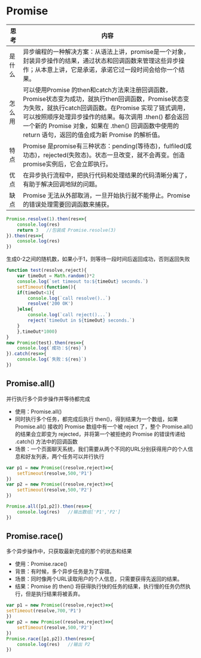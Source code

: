 # Promise

|思考|内容
|---|---
|是什么 |异步编程的一种解决方案：从语法上讲，promise是一个对象，封装异步操作的结果，通过状态和回调函数来管理这些异步操作；从本意上讲，它是承诺，承诺它过一段时间会给你一个结果。
|怎么用 | 可以使用Promise 的then和catch方法来注册回调函数，Promise状态变为成功，就执行then回调函数，Promise状态变为失败，就执行catch回调函数。在Promise 实现了链式调用，可以按照顺序处理异步操作的结果。每次调用 .then() 都会返回一个新的 Promise 对象，如果在 .then() 回调函数中使用的 return 语句，返回的值会成为新 Promise 的解析值。
|特点 | Promise 是promise有三种状态：pending(等待态)，fulfiled(成功态)，rejected(失败态)。状态一旦改变，就不会再变。创造promise实例后，它会立即执行。
|优点 | 在异步执行流程中，把执行代码和处理结果的代码清晰分离了，有助于解决回调地狱的问题。
|缺点 | Promise 无法从外部取消，一旦开始执行就不能停止。Promise 的错误处理需要回调函数来捕获。

```js
Promise.resolve(1).then(res=>{
    console.log(res)
    return 3   //包装成 Promise.resolve(3)
}).then(res=>{
    console.log(res)
})
```
生成0-2之间的随机数，如果小于1，则等待一段时间后返回成功，否则返回失败
```js
function test(resolve,reject){
    var timeOut = Math.random()*2
    console.log(`set timeout to:${timeOut} seconds.`)
    setTimeout(function(){
    if(timeOut<1){
        console.log(`call resolve()..`)
        resolve('200 OK')
    }else{
        console.log(`call reject()...`)
        reject(`timeOut in ${timeOut} seconds.`)
    }
    },timeOut*1000)
}
new Promise(test).then(res=>{
    console.log(`成功：${res}`)
}).catch(res=>{
    console.log(`失败：${res}`)
})
```
## Promise.all()
并行执行多个异步操作并等待都完成
- 使用：Promise.all()
- 同时执行多个任务，都完成后执行 then()，得到结果为一个数组，如果 Promise.all() 接收的 Promise 数组中有一个被 reject 了，整个 Promise.all() 的结果会立即变为 rejected，并将第一个被拒绝的 Promise 的错误传递给 .catch() 方法中的回调函数
- 场景：一个页面聊天系统，我们需要从两个不同的URL分别获得用户的个人信息和好友列表，两个任务可以并行执行
```js
var p1 = new Promise((resolve,reject)=>{
    setTimeout(resolve,500,'P1')
})
var p2 = new Promise((resolve,reject)=>{
    setTimeout(resolve,500,'P2')
})

Promise.all([p1,p2]).then(res=>{
    console.log(res)   //输出数组['P1','P2']
})
```

## Promise.race()
多个异步操作中，只获取最新完成的那个的状态和结果
- 使用：Promise.race()
- 背景：有时候，多个异步任务是为了容错。
- 场景：同时像两个URL读取用户的个人信息，只需要获得先返回的结果。
- 结果：Promise 的 then() 将获得执行快的任务的结果，执行慢的任务仍然执行，但是执行结果将被丢弃。
```js
var p1 = new Promise((resolve,reject)=>{
setTimeout(resolve,700,'P1')
})
var p2 = new Promise((resolve,reject)=>{
    setTimeout(resolve,500,'P2')
})
Promise.race([p1,p2]).then(res=>{
    console.log(res)   //输出 P2
})
```